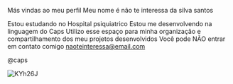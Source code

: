 Más vindas ao meu perfil 
Meu nome é não te interessa da silva santos

Estou estudando no Hospital psiquiatrico
Estou me desenvolvendo na linguagem do Caps
Utilizo esse espaço para minha organização e compartilhamento dos meu projetos desenvolvidos
Você pode NÃO entrar em contato comigo 
naoteinteressa@email.com

@caps

![![KYh26J](https://github.com/DanteFallAbyss/odio/assets/127457016/fa18ab83-0c40-4c7e-9953-91295063f19e)
](link)
